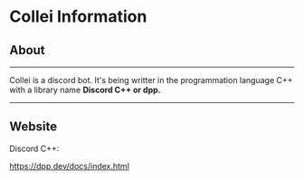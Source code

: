 <h1>Collei Information</h1>

<h2>About</h2>
<hr>
<p>Collei is a discord bot. It's being writter in the programmation language C++
with a library name <strong>Discord C++ or dpp.</strong>

<hr>

<h2>Website</h2>

<p>Discord C++:</p><a href="https://dpp.dev/docs/index.html" target="blank_page">https://dpp.dev/docs/index.html</a>
</p>
